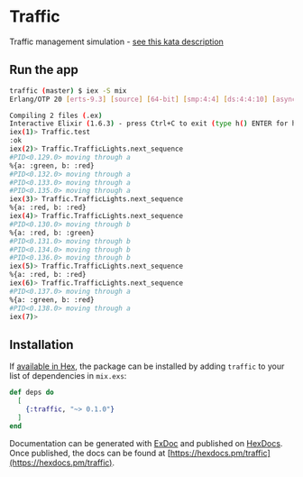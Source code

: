 # Traffic

Traffic management simulation - [see this kata description](../../katas/5-traffic-lights.md)

## Run the app

```bash
traffic (master) $ iex -S mix
Erlang/OTP 20 [erts-9.3] [source] [64-bit] [smp:4:4] [ds:4:4:10] [async-threads:10] [kernel-poll:false]

Compiling 2 files (.ex)
Interactive Elixir (1.6.3) - press Ctrl+C to exit (type h() ENTER for help)
iex(1)> Traffic.test
:ok
iex(2)> Traffic.TrafficLights.next_sequence
#PID<0.129.0> moving through a
%{a: :green, b: :red}
#PID<0.132.0> moving through a
#PID<0.133.0> moving through a
#PID<0.135.0> moving through a
iex(3)> Traffic.TrafficLights.next_sequence
%{a: :red, b: :red}
iex(4)> Traffic.TrafficLights.next_sequence
#PID<0.130.0> moving through b
%{a: :red, b: :green}
#PID<0.131.0> moving through b
#PID<0.134.0> moving through b
#PID<0.136.0> moving through b
iex(5)> Traffic.TrafficLights.next_sequence
%{a: :red, b: :red}
iex(6)> Traffic.TrafficLights.next_sequence
#PID<0.137.0> moving through a
%{a: :green, b: :red}
#PID<0.138.0> moving through a
iex(7)>
```

## Installation

If [available in Hex](https://hex.pm/docs/publish), the package can be installed
by adding `traffic` to your list of dependencies in `mix.exs`:

```elixir
def deps do
  [
    {:traffic, "~> 0.1.0"}
  ]
end
```

Documentation can be generated with [ExDoc](https://github.com/elixir-lang/ex_doc)
and published on [HexDocs](https://hexdocs.pm). Once published, the docs can
be found at [https://hexdocs.pm/traffic](https://hexdocs.pm/traffic).

